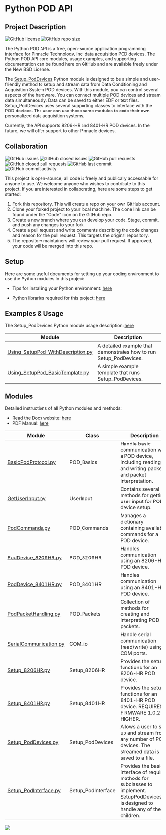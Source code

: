 # Python POD API

## Project Description 

![GitHub license](https://img.shields.io/github/license/Pinnacle-Technology-Inc/Python-POD-API)
![GitHub repo size](https://img.shields.io/github/repo-size/Pinnacle-Technology-Inc/Python-POD-API)

The Python POD API is a free, open-source application programming interface for Pinnacle Technology, Inc. data acquisition POD devices. The Python POD API core modules, usage examples, and supporting documentation can be found here on GitHub and are available freely under the New BSD License. 

The [Setup_PodDevices](https://github.com/Pinnacle-Technology-Inc/Python-POD-API/blob/integration/Documents/API_Manuals/Setup_PodDevices-Usage.pdf) Python module is designed to be a simple and user-friendly method to setup and stream data from Data Conditioning and Acquisition System POD devices. With this module, you can control several aspects of the hardware. You can connect multiple POD devices and stream data simultaneously. Data can be saved to either EDF or text files. Setup_PodDevices uses several supporting classes to interface with the POD devices. The user can use these same modules to code their own personalized data acquisition systems. 

Currently, the API supports 8206-HR and 8401-HR POD devices. In the future, we will offer support to other Pinnacle devices. 

## Collaboration 

![GitHub issues](https://img.shields.io/github/issues-raw/Pinnacle-Technology-Inc/Python-POD-API)
![GitHub closed issues](https://img.shields.io/github/issues-closed-raw/Pinnacle-Technology-Inc/Python-POD-API)
![GitHub pull requests](https://img.shields.io/github/issues-pr-raw/Pinnacle-Technology-Inc/Python-POD-API)
![GitHub closed pull requests](https://img.shields.io/github/issues-pr-closed-raw/Pinnacle-Technology-Inc/Python-POD-API)
![GitHub last commit](https://img.shields.io/github/last-commit/Pinnacle-Technology-Inc/Python-POD-API)
![GitHub commit activity](https://img.shields.io/github/commit-activity/m/Pinnacle-Technology-Inc/Python-POD-API)

This project is open-source; all code is freely and publically accessable for anyone to use. We welcome anyone who wishes to contribute to this project. If you are interested in collaborating, here are some steps to get started: 

1. Fork this repository. This will create a repo on your own GitHub account.
2. Clone your forked project to your local machine. The clone link can be found under the "Code" icon on the GitHub repo.
3. Create a new branch where you can develop your code. Stage, commit, and push any changes to your fork.
4. Create a pull request and write comments describing the code changes and reason for the pull request. This targets the original repository.
5. The repository maintainers will review your pull request. If approved, your code will be merged into this repo. 

## Setup

Here are some useful documents for setting up your coding environment to use the Python modules in this project:

* Tips for installing your Python environment: [here](https://github.com/Pinnacle-Technology-Inc/Python-POD-API/blob/integration/Documents/Programming_Tutorials/PythonEnviornmentTips.txt)

* Python libraries required for this project: [here](https://github.com/Pinnacle-Technology-Inc/Python-POD-API/blob/integration/Code/requirements.txt)

## Examples & Usage 

The Setup_PodDevices Python module usage description: [here](https://github.com/Pinnacle-Technology-Inc/Python-POD-API/blob/integration/Documents/API_Manuals/Setup_PodDevices-Usage.pdf)

| Module                             | Description                                                   |
|------------------------------------|---------------------------------------------------------------|
| [Using_SetupPod_WithDescription.py](https://github.com/Pinnacle-Technology-Inc/Python-POD-API/blob/integration/Code/Examples/Using_SetupPod_WithDescription.py)               | A detailed example that demonstrates how to run Setup_PodDevices. |
| [Using_SetupPod_BasicTemplate.py](https://github.com/Pinnacle-Technology-Inc/Python-POD-API/blob/integration/Code/Examples/Using_SetupPod_BasicTemplate.py) | A simple example template that runs Setup_PodDevices. |


## Modules 

Detailed instructions of all Python modules and methods: 
* Read the Docs website: [here](https://python-pod-api.readthedocs.io/en/latest/)
* PDF Manual: [here](https://github.com/Pinnacle-Technology-Inc/Python-POD-API/blob/integration/Documents/API_Manuals/Python_POD_API_Manual.pdf)


| Module                 | Class        | Description                                                                                                     |
|------------------------|--------------|-----------------------------------------------------------------------------------------------------------------|
| [BasicPodProtocol.py](https://github.com/Pinnacle-Technology-Inc/Python-POD-API/blob/integration/Code/API_Modules/BasicPodProtocol.py)    | POD_Basics   | Handle basic communication with a POD device, including reading and writing packets and packet interpretation.  |
| [GetUserInput.py](https://github.com/Pinnacle-Technology-Inc/Python-POD-API/blob/integration/Code/API_Modules/GetUserInput.py) | UserInput | Contains several methods for getting user input for POD device setup. |
| [PodCommands.py](https://github.com/Pinnacle-Technology-Inc/Python-POD-API/blob/integration/Code/API_Modules/PodCommands.py)         | POD_Commands | Manages a dictionary containing available commands for a POD device. |
| [PodDevice_8206HR.py](https://github.com/Pinnacle-Technology-Inc/Python-POD-API/blob/integration/Code/API_Modules/PodDevice_8206HR.py)    | POD_8206HR   | Handles communication using an 8206-HR POD device. |
| [PodDevice_8401HR.py](https://github.com/Pinnacle-Technology-Inc/Python-POD-API/blob/integration/Code/API_Modules/PodDevice_8401HR.py) | POD_8401HR | Handles communication using an 8401-HR POD device. |
| [PodPacketHandling.py](https://github.com/Pinnacle-Technology-Inc/Python-POD-API/blob/integration/Code/API_Modules/PodPacketHandling.py)   | POD_Packets  | Collection of methods for creating and interpreting POD packets. |
| [SerialCommunication.py](https://github.com/Pinnacle-Technology-Inc/Python-POD-API/blob/integration/Code/API_Modules/SerialCommunication.py) | COM_io       | Handle serial communication (read/write) using COM ports. |
| [Setup_8206HR.py](https://github.com/Pinnacle-Technology-Inc/Python-POD-API/blob/integration/Code/API_Modules/Setup_8206HR.py) | Setup_8206HR | Provides the setup functions for an 8206-HR POD device. |
| [Setup_8401HR.py](https://github.com/Pinnacle-Technology-Inc/Python-POD-API/blob/integration/Code/API_Modules/Setup_8401HR.py) | Setup_8401HR | Provides the setup functions for an 8401-HR POD device. REQUIRES FIRMWARE 1.0.2 OR HIGHER. | 
| [Setup_PodDevices.py](https://github.com/Pinnacle-Technology-Inc/Python-POD-API/blob/integration/Code/API_Modules/Setup_PodDevices.py) | Setup_PodDevices | Allows a user to set up and stream from any number of POD devices. The streamed data is saved to a file. |
| [Setup_PodInterface.py](https://github.com/Pinnacle-Technology-Inc/Python-POD-API/blob/integration/Code/API_Modules/Setup_PodInterface.py) | Setup_PodInterface | Provides the basic interface of required methods for subclasses to implement. SetupPodDevices.py is designed to handle any of these children. |

![](https://github.com/Pinnacle-Technology-Inc/Python-POD-API/blob/integration/Documents/Diagrams/UML-class-diagram.png)
